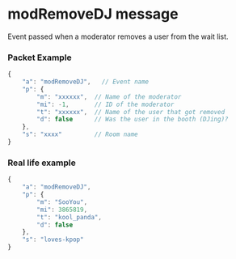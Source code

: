 # modRemoveDJ message

Event passed when a moderator removes a user from the wait list.

### Packet Example

```js
{
    "a": "modRemoveDJ",   // Event name
    "p": {
        "m": "xxxxxx",	// Name of the moderator
        "mi": -1,       // ID of the moderator
        "t": "xxxxxx",  // Name of the user that got removed
        "d": false      // Was the user in the booth (DJing)?
    },
    "s": "xxxx"         // Room name
}
```
### Real life example
```js
{
    "a": "modRemoveDJ",
    "p": {
        "m": "SooYou",
        "mi": 3865819,
        "t": "kool_panda",
        "d": false
    },
    "s": "loves-kpop"
}
```